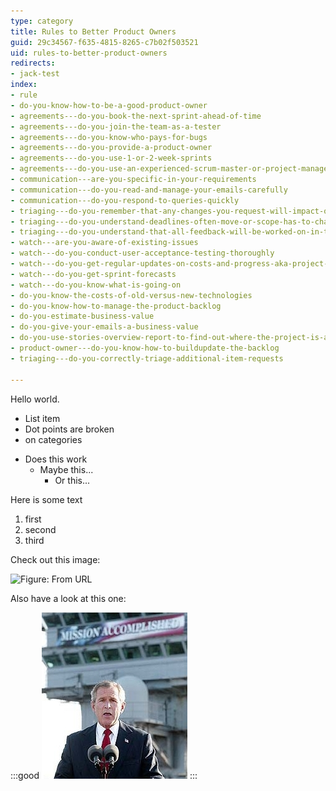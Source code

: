 ```yaml
---
type: category
title: Rules to Better Product Owners
guid: 29c34567-f635-4815-8265-c7b02f503521
uid: rules-to-better-product-owners
redirects:
- jack-test
index:
- rule
- do-you-know-how-to-be-a-good-product-owner
- agreements---do-you-book-the-next-sprint-ahead-of-time
- agreements---do-you-join-the-team-as-a-tester
- agreements---do-you-know-who-pays-for-bugs
- agreements---do-you-provide-a-product-owner
- agreements---do-you-use-1-or-2-week-sprints
- agreements---do-you-use-an-experienced-scrum-master-or-project-manager
- communication---are-you-specific-in-your-requirements
- communication---do-you-read-and-manage-your-emails-carefully
- communication---do-you-respond-to-queries-quickly
- triaging---do-you-remember-that-any-changes-you-request-will-impact-on-budget-and-time
- triaging---do-you-understand-deadlines-often-move-or-scope-has-to-change
- triaging---do-you-understand-that-all-feedback-will-be-worked-on-in-the-next-sprint
- watch---are-you-aware-of-existing-issues
- watch---do-you-conduct-user-acceptance-testing-thoroughly
- watch---do-you-get-regular-updates-on-costs-and-progress-aka-project-progress-burndown-etc
- watch---do-you-get-sprint-forecasts
- watch---do-you-know-what-is-going-on
- do-you-know-the-costs-of-old-versus-new-technologies
- do-you-know-how-to-manage-the-product-backlog
- do-you-estimate-business-value
- do-you-give-your-emails-a-business-value
- do-you-use-stories-overview-report-to-find-out-where-the-project-is-at
- product-owner---do-you-know-how-to-buildupdate-the-backlog
- triaging---do-you-correctly-triage-additional-item-requests

---
```

 
 
Hello world.

- List item
- Dot points are broken
- on categories

* Does this work
    * Maybe this...
        * Or this...


Here is some text

1. first
2. second
3. third



Check out this image:

![Figure: From URL](https://www.ssw.com.au/ssw/Company/Images/Offices/ssw-brisbane-team.jpg)

Also have a look at this one:

:::good
![](SuccessfulProjects_ManagingExpectations.jpg)
:::



